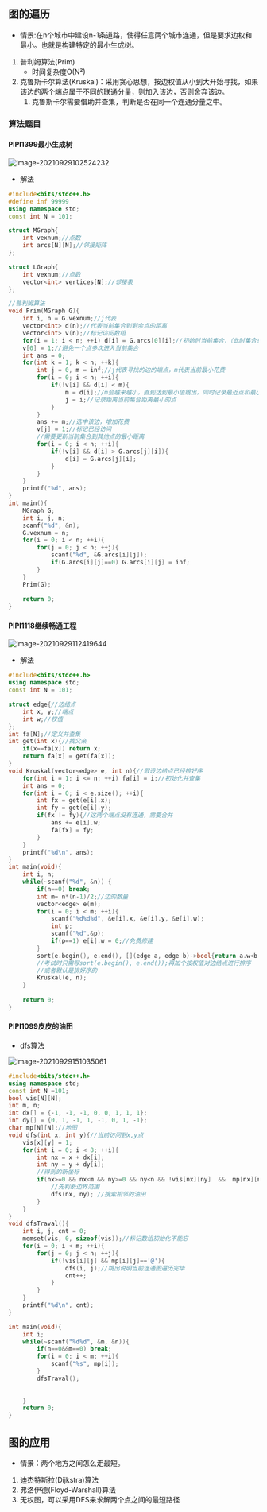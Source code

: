 ## 图的遍历

* 情景:在n个城市中建设n-1条道路，使得任意两个城市连通，但是要求边权和最小。也就是构建特定的最小生成树。

1. 普利姆算法(Prim)
   * 时间复杂度O(N²)
2. 克鲁斯卡尔算法(Kruskal)：采用贪心思想，按边权值从小到大开始寻找，如果该边的两个端点属于不同的联通分量，则加入该边，否则舍弃该边。
   1. 克鲁斯卡尔需要借助并查集，判断是否在同一个连通分量之中。

### 算法题目

#### PIPI1399最小生成树

![image-20210929102524232](https://cdn.jsdelivr.net/gh/yohumi23/Pics/202109291025736.png)

* 解法

```cpp
#include<bits/stdc++.h> 
#define inf 99999
using namespace std;
const int N = 101;

struct MGraph{
	int vexnum;//点数 
	int arcs[N][N];//邻接矩阵 
};

struct LGraph{
	int vexnum;//点数 
	vector<int> vertices[N];//邻接表 
};

//普利姆算法 
void Prim(MGraph G){
	int i, n = G.vexnum;//j代表 
	vector<int> d(n);//代表当前集合到剩余点的距离
	vector<int> v(n);//标记访问数组 
	for(i = 1; i < n; ++i) d[i] = G.arcs[0][i];//初始时当前集合，（此时集合只有0）
	v[0] = 1;//避免一个点多次进入当前集合 
	int ans = 0; 
	for(int k = 1; k < n; ++k){
		int j = 0, m = inf;//j代表寻找的边的端点，m代表当前最小花费 
		for(i = 0; i < n; ++i){
			if(!v[i] && d[i] < m){
				m = d[i];//m会越来越小，直到达到最小值跳出，同时记录最近点和最小距离 
				j = i;//记录距离当前集合距离最小的点 
			}
		}
		ans += m;//选中该边，增加花费
		v[j] = 1;//标记已经访问
		//需要更新当前集合到其他点的最小距离 
		for(i = 0; i < n; ++i){
			if(!v[i] && d[i] > G.arcs[j][i]){
				d[i] = G.arcs[j][i];
			}
		} 
	} 
	printf("%d", ans);
}
int main(){
	MGraph G;
	int i, j, n;
	scanf("%d", &n);
	G.vexnum = n;
	for(i = 0; i < n; ++i){
		for(j = 0; j < n; ++j){
			scanf("%d", &G.arcs[i][j]);
			if(G.arcs[i][j]==0) G.arcs[i][j] = inf;
		}
	}	
	Prim(G);
	
	return 0;
}
```

#### PIPI1118继续畅通工程

![image-20210929112419644](https://cdn.jsdelivr.net/gh/yohumi23/Pics/202109291124133.png)

* 解法

```cpp
#include<bits/stdc++.h>
using namespace std;
const int N = 101;

struct edge{//边结点 
	int x, y;//端点
	int w;//权值
};
int fa[N];//定义并查集
int get(int x){//找父亲 
	if(x==fa[x]) return x;
	return fa[x] = get(fa[x]);
} 
void Kruskal(vector<edge> e, int n){//假设边结点已经排好序 
	for(int i = 1; i <= n; ++i) fa[i] = i;//初始化并查集
	int ans = 0;
	for(int i = 0; i < e.size(); ++i){
		int fx = get(e[i].x);
		int fy = get(e[i].y);
		if(fx != fy){//这两个端点没有连通，需要合并 
			ans += e[i].w;
			fa[fx] = fy;
		}
	} 
	printf("%d\n", ans);
}
int main(void){
	int i, n;
	while(~scanf("%d", &n)) {
		if(n==0) break;
		int m= n*(n-1)/2;//边的数量 
		vector<edge> e(m);
		for(i = 0; i < m; ++i){
			scanf("%d%d%d", &e[i].x, &e[i].y, &e[i].w);
			int p;
			scanf("%d",&p);
			if(p==1) e[i].w = 0;//免费修建 	
		}
		sort(e.begin(), e.end(), [](edge a, edge b)->bool{return a.w<b.w;});
		//考试时只需写sort(e.begin(), e.end());再加个按权值对边结点进行排序
		//或者默认是排好序的 
		Kruskal(e, n);
	}
	
	return 0;
}
```

#### PIPI1099皮皮的油田

* dfs算法

![image-20210929151035061](https://cdn.jsdelivr.net/gh/yohumi23/Pics/202109291510635.png)

```cpp
#include<bits/stdc++.h>
using namespace std;
const int N =101;
bool vis[N][N];
int m, n;
int dx[] = {-1, -1, -1, 0, 0, 1, 1, 1};
int dy[] = {0, 1, -1, 1, -1, 0, 1, -1};
char mp[N][N];//地图
void dfs(int x, int y){//当前访问到x,y点 
	vis[x][y] = 1;
	for(int i = 0; i < 8; ++i){
		int nx = x + dx[i];
		int ny = y + dy[i];
		//得到的新坐标
		if(nx>=0 && nx<m && ny>=0 && ny<n && !vis[nx][ny]  &&  mp[nx][ny] == '@' ) {
			//先判断边界范围
			dfs(nx, ny); //搜索相邻的油田 
		}
	} 
} 
void dfsTraval(){
	int i, j, cnt = 0;
	memset(vis, 0, sizeof(vis));//标记数组初始化不能忘
	for(i = 0; i < m; ++i){
		for(j = 0; j < n; ++j){
			if(!vis[i][j] && mp[i][j]=='@'){
				dfs(i, j);//跳出说明当前连通图遍历完毕 
				cnt++;
			}
		}
	}
	printf("%d\n", cnt);
}

int main(void){
	int i;
	while(~scanf("%d%d", &m, &n)){
		if(n==0&&m==0) break;
		for(i = 0; i < m; ++i){
			scanf("%s", mp[i]);
		}
		dfsTraval();
	
	
	}
	return 0;
}
```

## 图的应用

* 情景：两个地方之间怎么走最短。

1. 迪杰特斯拉(Dijkstra)算法
2. 弗洛伊德(Floyd-Warshall)算法
3. 无权图，可以采用DFS来求解两个点之间的最短路径



